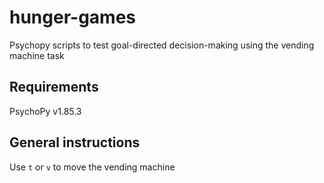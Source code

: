 # hunger-games
Psychopy scripts to test goal-directed decision-making using the vending machine task

## Requirements
PsychoPy v1.85.3

## General instructions
Use `t` or `v` to move the vending machine
